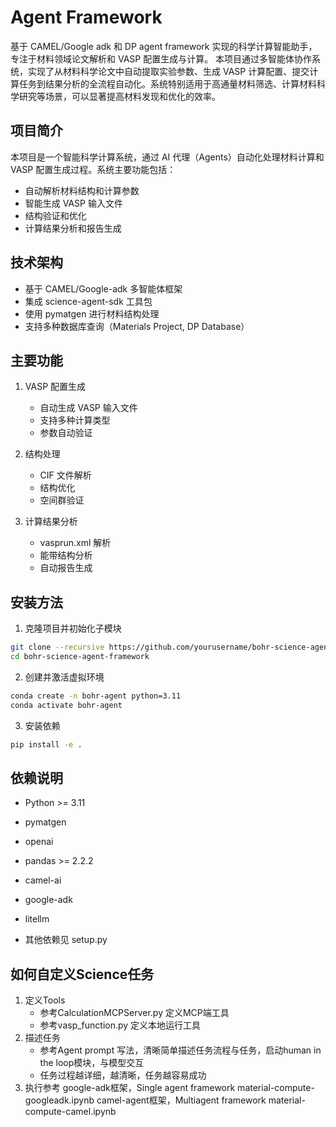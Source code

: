 # Agent Framework

基于 CAMEL/Google adk 和 DP agent framework 实现的科学计算智能助手，专注于材料领域论文解析和 VASP 配置生成与计算。
本项目通过多智能体协作系统，实现了从材料科学论文中自动提取实验参数、生成 VASP 计算配置、提交计算任务到结果分析的全流程自动化。系统特别适用于高通量材料筛选、计算材料科学研究等场景，可以显著提高材料发现和优化的效率。

## 项目简介

本项目是一个智能科学计算系统，通过 AI 代理（Agents）自动化处理材料计算和 VASP 配置生成过程。系统主要功能包括：

- 自动解析材料结构和计算参数
- 智能生成 VASP 输入文件
- 结构验证和优化
- 计算结果分析和报告生成

## 技术架构

- 基于 CAMEL/Google-adk 多智能体框架
- 集成 science-agent-sdk 工具包
- 使用 pymatgen 进行材料结构处理
- 支持多种数据库查询（Materials Project, DP Database）

## 主要功能

1. VASP 配置生成
   - 自动生成 VASP 输入文件
   - 支持多种计算类型
   - 参数自动验证

2. 结构处理
   - CIF 文件解析
   - 结构优化
   - 空间群验证

3. 计算结果分析
   - vasprun.xml 解析
   - 能带结构分析
   - 自动报告生成

## 安装方法

1. 克隆项目并初始化子模块
```bash
git clone --recursive https://github.com/yourusername/bohr-science-agent-framework.git
cd bohr-science-agent-framework
```

2. 创建并激活虚拟环境
```bash
conda create -n bohr-agent python=3.11
conda activate bohr-agent
```

3. 安装依赖
```bash
pip install -e .
```

## 依赖说明

- Python >= 3.11
- pymatgen
- openai
- pandas >= 2.2.2
- camel-ai
- google-adk
- litellm

- 其他依赖见 setup.py

## 如何自定义Science任务

1. 定义Tools
    - 参考CalculationMCPServer.py 定义MCP端工具
    - 参考vasp_function.py 定义本地运行工具
2. 描述任务
    - 参考Agent prompt 写法，清晰简单描述任务流程与任务，启动human in the loop模块，与模型交互
    - 任务过程越详细，越清晰，任务越容易成功
3. 执行参考
    google-adk框架，Single agent framework
        material-compute-googleadk.ipynb
    camel-agent框架，Multiagent framework
        material-compute-camel.ipynb

```

